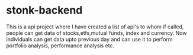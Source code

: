 # stonk-backend
This is a api project where I have created a list of api's to whom if called, people can get data of stocks,etfs,mutual funds, index and currency. Now individuals can get data upto previous day and can use it to perform portfolio analysis, performance analysis etc.
